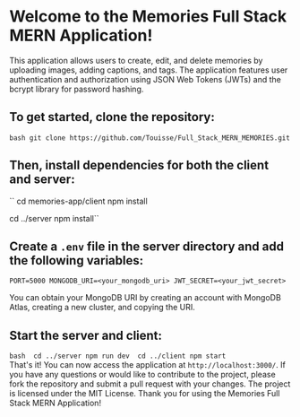 # Welcome to the Memories Full Stack MERN Application!

This application allows users to create, edit, and delete memories by uploading images, adding captions, and tags. The application features user authentication and authorization using JSON Web Tokens (JWTs) and the bcrypt library for password hashing.

## To get started, clone the repository: <br/>
`` bash git clone https://github.com/Touisse/Full_Stack_MERN_MEMORIES.git ``

## Then, install dependencies for both the client and server:<br/>

`` cd memories-app/client
npm install

cd ../server
npm install``

## Create a `.env` file in the server directory and add the following variables:<br/>

`` PORT=5000
MONGODB_URI=<your_mongodb_uri>
JWT_SECRET=<your_jwt_secret> ``

You can obtain your MongoDB URI by creating an account with MongoDB Atlas, creating a new cluster, and copying the URI.

## Start the server and client:<br/>

``bash 
cd ../server
npm run dev 
cd ../client
npm start ``
<br/>
That's it! You can now access the application at `http://localhost:3000/`. If you have any questions or would like to contribute to the project, please fork the repository and submit a pull request with your changes. The project is licensed under the MIT License. Thank you for using the Memories Full Stack MERN Application!